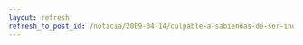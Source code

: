 ```yaml
---
layout: refresh
refresh_to_post_id: /noticia/2009-04-14/culpable-a-sabiendas-de-ser-inocente
---
```

